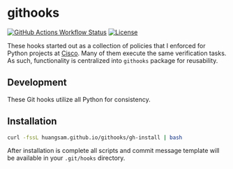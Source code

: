 # githooks

[![GitHub Actions Workflow Status](https://img.shields.io/github/actions/workflow/status/huangsam/githooks/ci.yml)](https://github.com/huangsam/githooks/actions)
[![License](https://img.shields.io/github/license/huangsam/githooks)](https://github.com/huangsam/githooks/blob/main/LICENSE)

These hooks started out as a collection of policies that I enforced for Python
projects at [Cisco](https://www.cisco.com/). Many of them execute the
same verification tasks. As such, functionality is centralized into `githooks`
package for reusability.

## Development

These Git hooks utilize all Python for consistency.

## Installation

```bash
curl -fssL huangsam.github.io/githooks/gh-install | bash
```

After installation is complete all scripts and commit message template will
be available in your `.git/hooks` directory.
